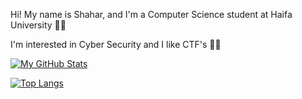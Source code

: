 
<!--
**shahar0809/shahar0809** is a ✨ _special_ ✨ repository because its `README.md` (this file) appears on your GitHub profile.

Here are some ideas to get you started:

- 🔭 I’m currently working on ...
- 🌱 I’m currently learning ...
- 👯 I’m looking to collaborate on ...
- 🤔 I’m looking for help with ...
- 💬 Ask me about ...
- 📫 How to reach me: ...
- 😄 Pronouns: ...
- ⚡ Fun fact: ...
-->

Hi! My name is Shahar, and I'm a Computer Science student at Haifa University 👩‍🎓

I'm interested in Cyber Security and I like CTF's 👩‍💻

[![My GitHub Stats](https://github-readme-stats.vercel.app/api/?username=shahar0809&count_private=true&theme=tokyonight&showicons=true)]()


[![Top Langs](https://github-readme-stats.vercel.app/api/top-langs/?username=shahar0809&layout=compact)](https://github.com/anuraghazra/github-readme-stats)
